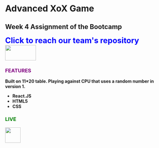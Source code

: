# Advanced XoX Game
## Week 4 Assignment of the Bootcamp

<strong><span style="color:blue; font-size:25px;">Click to reach our team's repository</span></strong>
[<img src="https://repository-images.githubusercontent.com/289382429/e9c6ec80-8902-11eb-9f55-5de819da8bf5" width="100" height="50"/>](https://github.com/serifselim/neo-xox)


<h3 style="color:purple;">FEATURES</h3>

<strong>
Built on 11*20 table. Playing against CPU that uses a random number in version 1.

- React.JS
- HTML5
- CSS
</strong>

<h3 style="color:green;">LIVE</h3>

[<img src="https://pbs.twimg.com/media/EYFcRnCXQAYR3ww.jpg" width="50" height="50"/>](https://neo-xox.vercel.app/)